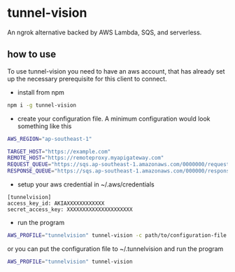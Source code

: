 # tunnel-vision

An ngrok alternative backed by AWS Lambda, SQS, and serverless.

## how to use

To use tunnel-vision you need to have an aws account, that has already set up the necessary prerequisite for this client to connect.

- install from npm

```sh
npm i -g tunnel-vision
```

- create your configuration file.
  A minimum configuration would look something like this

```sh
AWS_REGION="ap-southeast-1"

TARGET_HOST="https://example.com"
REMOTE_HOST="https://remoteproxy.myapigateway.com"
REQUEST_QUEUE="https://sqs.ap-southeast-1.amazonaws.com/0000000/request-queue"
RESPONSE_QUEUE="https://sqs.ap-southeast-1.amazonaws.com/000000/response-queue"
```

- setup your aws credential in ~/.aws/credentials

```
[tunnelvision]
access_key_id: AKIAXXXXXXXXXXXX
secret_access_key: XXXXXXXXXXXXXXXXXXXXX
```

- run the program

```sh
AWS_PROFILE="tunnelvision" tunnel-vision -c path/to/configuration-file
```

or you can put the configuration file to ~/.tunnelvision and run the program

```sh
AWS_PROFILE="tunnelvision" tunnel-vision
```
